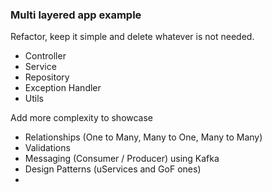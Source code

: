 ### Multi layered app example

Refactor, keep it simple and delete whatever is not needed.

* Controller
* Service
* Repository
* Exception Handler
* Utils

Add more complexity to showcase 
* Relationships (One to Many, Many to One, Many to Many)
* Validations
* Messaging (Consumer / Producer) using Kafka
* Design Patterns (uServices and GoF ones)
* 